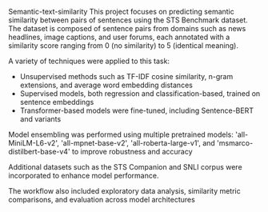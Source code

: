 Semantic-text-similarity
This project focuses on predicting semantic similarity between pairs of sentences using the STS Benchmark dataset. The dataset is composed of sentence pairs from domains such as news headlines, image captions, and user forums, each annotated with a similarity score ranging from 0 (no similarity) to 5 (identical meaning).

A variety of techniques were applied to this task:

- Unsupervised methods such as TF-IDF cosine similarity, n-gram extensions, and average word embedding distances
- Supervised models, both regression and classification-based, trained on sentence embeddings
- Transformer-based models were fine-tuned, including Sentence-BERT and variants

Model ensembling was performed using multiple pretrained models: 'all-MiniLM-L6-v2', 'all-mpnet-base-v2', 'all-roberta-large-v1', and 'msmarco-distilbert-base-v4' to improve robustness and accuracy

Additional datasets such as the STS Companion and SNLI corpus were incorporated to enhance model performance.

The workflow also included exploratory data analysis, similarity metric comparisons, and evaluation across model architectures

